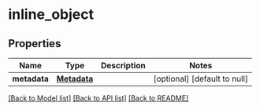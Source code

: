 # inline_object

## Properties
Name | Type | Description | Notes
------------ | ------------- | ------------- | -------------
**metadata** | [**Metadata**](Metadata.md) |  | [optional] [default to null]

[[Back to Model list]](../README.md#documentation-for-models) [[Back to API list]](../README.md#documentation-for-api-endpoints) [[Back to README]](../README.md)


